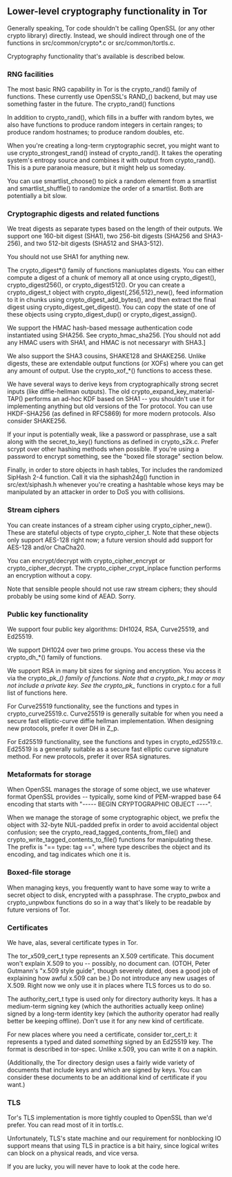
## Lower-level cryptography functionality in Tor ##

Generally speaking, Tor code shouldn't be calling OpenSSL (or any
other crypto library) directly.  Instead, we should indirect through
one of the functions in src/common/crypto\*.c or src/common/tortls.c.

Cryptography functionality that's available is described below.

### RNG facilities ###

The most basic RNG capability in Tor is the crypto_rand() family of
functions. These currently use OpenSSL's RAND_() backend, but may use
something faster in the future.  The crypto_rand() functions

In addition to crypto_rand(), which fills in a buffer with random
bytes, we also have functions to produce random integers in certain
ranges; to produce random hostnames; to produce random doubles, etc.

When you're creating a long-term cryptographic secret, you might want
to use crypto_strongest_rand() instead of crypto_rand().  It takes the
operating system's entropy source and combines it with output from
crypto_rand().  This is a pure paranoia measure, but it might help us
someday.

You can use smartlist_choose() to pick a random element from a smartlist
and smartlist_shuffle() to randomize the order of a smartlist.  Both are
potentially a bit slow.

### Cryptographic digests and related functions ###

We treat digests as separate types based on the length of their
outputs.  We support one 160-bit digest (SHA1), two 256-bit digests
(SHA256 and SHA3-256), and two 512-bit digests (SHA512 and SHA3-512).

You should not use SHA1 for anything new.

The crypto_digest\*() family of functions maniuplates digests.  You
can either compute a digest of a chunk of memory all at once using
crypto_digest(), crypto_digest256(), or crypto_digest512().  Or you
can create a crypto_digest_t object with
crypto_digest{,256,512}_new(), feed information to it in chunks using
crypto_digest_add_bytes(), and then extract the final digest using
crypto_digest_get_digest().  You can copy the state of one of these
objects using crypto_digest_dup() or crypto_digest_assign().

We support the HMAC hash-based message authentication code
instantiated using SHA256. See crypto_hmac_sha256.  [You should not
add any HMAC users with SHA1, and HMAC is not necessaryr with SHA3.]

We also support the SHA3 cousins, SHAKE128 and SHAKE256.  Unlike
digests, these are extendable output functions (or XOFs) where you can
get any amount of output.  Use the crypto_xof_\*() functions to access
these.

We have several ways to derive keys from cryptographically strong secret
inputs (like diffie-hellman outputs). The old
crypto_expand_key_material-TAP() performs an ad-hoc KDF based on SHA1 -- you
shouldn't use it for implementing anything but old versions of the Tor
protocol.  You can use HKDF-SHA256 (as defined in RFC5869) for more modern
protocols.  Also consider SHAKE256.

If your input is potentially weak, like a password or passphrase, use a salt
along with the secret_to_key() functions as defined in crypto_s2k.c.  Prefer
scrypt over other hashing methods when possible.  If you're using a password
to encrypt something, see the "boxed file storage" section below.

Finally, in order to store objects in hash tables, Tor includes the
randomized SipHash 2-4 function.  Call it via the siphash24g() function in
src/ext/siphash.h whenever you're creating a hashtable whose keys may be
manipulated by an attacker in order to DoS you with collisions.


### Stream ciphers ###

You can create instances of a stream cipher using crypto_cipher_new().
These are stateful objects of type crypto_cipher_t.  Note that these
objects only support AES-128 right now; a future version should add
support for AES-128 and/or ChaCha20.

You can encrypt/decrypt with crypto_cipher_encrypt or
crypto_cipher_decrypt. The crypto_cipher_crypt_inplace function performs
an encryption without a copy.

Note that sensible people should not use raw stream ciphers; they should
probably be using some kind of AEAD. Sorry.

### Public key functionality ###

We support four public key algorithms: DH1024, RSA, Curve25519, and
Ed25519.

We support DH1024 over two prime groups.  You access these via the
crypto_dh_\*() family of functions.

We support RSA in many bit sizes for signing and encryption.  You access
it via the crypto_pk_*() family of functions.  Note that a crypto_pk_t
may or may not include a private key.  See the crypto_pk_* functions in
crypto.c for a full list of functions here.

For Curve25519 functionality, see the functions and types in
crypto_curve25519.c. Curve25519 is generally suitable for when you need
a secure fast elliptic-curve diffie hellman implementation. When
designing new protocols, prefer it over DH in Z_p.

For Ed25519 functionality, see the functions and types in
crypto_ed25519.c. Ed25519 is a generally suitable as a secure fast
elliptic curve signature method. For new protocols, prefer it over RSA
signatures.

### Metaformats for storage ###

When OpenSSL manages the storage of some object, we use whatever format
OpenSSL provides -- typically, some kind of PEM-wrapped base 64 encoding
that starts with "----- BEGIN CRYPTOGRAPHIC OBJECT ----".

When we manage the storage of some cryptographic object, we prefix the
object with 32-byte NUL-padded prefix in order to avoid accidental
object confusion; see the crypto_read_tagged_contents_from_file() and
crypto_write_tagged_contents_to_file() functions for manipulating
these. The prefix is "== type: tag ==", where type describes the object
and its encoding, and tag indicates which one it is.

### Boxed-file storage ###

When managing keys, you frequently want to have some way to write a
secret object to disk, encrypted with a passphrase.  The crypto_pwbox
and crypto_unpwbox functions do so in a way that's likely to be
readable by future versions of Tor.

### Certificates ###

We have, alas, several certificate types in Tor.

The tor_x509_cert_t type represents an X.509 certificate. This document
won't explain X.509 to you -- possibly, no document can. (OTOH, Peter
Gutmann's "x.509 style guide", though severely dated, does a good job of
explaining how awful x.509 can be.)  Do not introduce any new usages of
X.509. Right now we only use it in places where TLS forces us to do so.

The authority_cert_t type is used only for directory authority keys. It
has a medium-term signing key (which the authorities actually keep
online) signed by a long-term identity key (which the authority operator
had really better be keeping offline).  Don't use it for any new kind of
certificate.

For new places where you need a certificate, consider tor_cert_t: it
represents a typed and dated _something_ signed by an Ed25519 key.  The
format is described in tor-spec. Unlike x.509, you can write it on a
napkin.

(Additionally, the Tor directory design uses a fairly wide variety of
documents that include keys and which are signed by keys. You can
consider these documents to be an additional kind of certificate if you
want.)

### TLS ###

Tor's TLS implementation is more tightly coupled to OpenSSL than we'd
prefer.  You can read most of it in tortls.c.

Unfortunately, TLS's state machine and our requirement for nonblocking
IO support means that using TLS in practice is a bit hairy, since
logical writes can block on a physical reads, and vice versa.

If you are lucky, you will never have to look at the code here.



